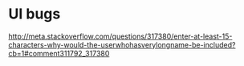 # UI bugs

<http://meta.stackoverflow.com/questions/317380/enter-at-least-15-characters-why-would-the-userwhohasverylongname-be-included?cb=1#comment311792_317380>
